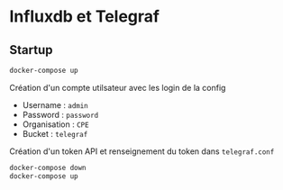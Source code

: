 # Influxdb et Telegraf

## Startup

``` bash
docker-compose up
```

 Création d'un compte utilsateur avec les login de la config

- Username : ``admin``
- Password : ``password``
- Organisation : ``CPE``
- Bucket : ``telegraf``

Création d'un token API et renseignement du token dans ``telegraf.conf``

``` bash
docker-compose down
docker-compose up
```
